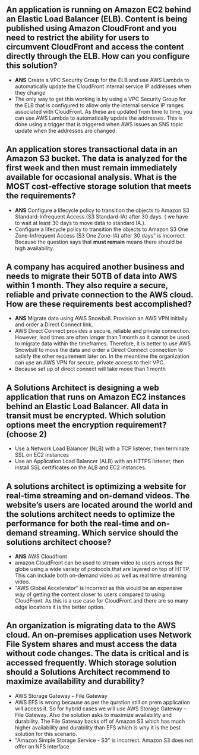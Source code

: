 ## An application is running on Amazon EC2 behind an Elastic Load Balancer (ELB). Content is being published using Amazon CloudFront and you need to restrict the ability for users to circumvent CloudFront and access the content directly through the ELB. How can you configure this solution?
- **ANS** Create a VPC Security Group for the ELB and use AWS Lambda to automatically update the CloudFront internal service IP addresses when they change
- The only way to get this working is by using a VPC Security Group for the ELB that is configured to allow only the internal service IP ranges associated with CloudFront. As these are updated from time to time, you can use AWS Lambda to automatically update the addresses. This is done using a trigger that is triggered when AWS issues an SNS topic update when the addresses are changed.

## An application stores transactional data in an Amazon S3 bucket. The data is analyzed for the first week and then must remain immediately available for occasional analysis. What is the MOST cost-effective storage solution that meets the requirements?
- **ANS** Configure a lifecycle policy to transition the objects to Amazon S3 Standard-Infrequent Access (S3 Standard-IA) after 30 days. ( we have to wait at least 30 days to move data to standard IA.).
- Configure a lifecycle policy to transition the objects to Amazon S3 One Zone-Infrequent Access (S3 One Zone-IA) after 30 days" is incorrect Because the question says that **must remain** means there should be high availability.

## A company has acquired another business and needs to migrate their 50TB of data into AWS within 1 month. They also require a secure, reliable and private connection to the AWS cloud. How are these requirements best accomplished?

- **ANS** Migrate data using AWS Snowball. Provision an AWS VPN initially and order a Direct Connect link.
- AWS Direct Connect provides a secure, reliable and private connection. However, lead times are often longer than 1 month so it cannot be used to migrate data within the timeframes. Therefore, it is better to use AWS Snowball to move the data and order a Direct Connect connection to satisfy the other requirement later on. In the meantime the organization can use an AWS VPN for secure, private access to their VPC.
- Because set up of direct connect will take moee than 1 month

## A Solutions Architect is designing a web application that runs on Amazon EC2 instances behind an Elastic Load Balancer. All data in transit must be encrypted. Which solution options meet the encryption requirement? (choose 2)
- Use a Network Load Balancer (NLB) with a TCP listener, then terminate SSL on EC2 instances
- Use an Application Load Balancer (ALB) with an HTTPS listener, then install SSL certificates on the ALB and EC2 instances.

## A solutions architect is optimizing a website for real-time streaming and on-demand videos. The website’s users are located around the world and the solutions architect needs to optimize the performance for both the real-time and on-demand streaming. Which service should the solutions architect choose?
- **ANS** AWS Cloudfront
- amazon CloudFront can be used to stream video to users across the globe using a wide variety of protocols that are layered on top of HTTP. This can include both on-demand video as well as real time streaming video.
- "AWS Global Accelerator" is incorrect as this would be an expensive way of getting the content closer to users compared to using CloudFront. As this is a use case for CloudFront and there are so many edge locations it is the better option.

## An organization is migrating data to the AWS cloud. An on-premises application uses Network File System shares and must access the data without code changes. The data is critical and is accessed frequently. Which storage solution should a Solutions Architect recommend to maximize availability and durability?

- AWS Storage Gateway – File Gateway
- AWS EFS is wrong because as per the qurstion still on prem application will access it. So for hybrid cases we will use AWS Storage Gateway – File Gateway. Also the solution asks to maximize availability and durability. The File Gateway backs off of Amazon S3 which has much higher availability and durability than EFS which is why it is the best solution for this scenario.
-  "Amazon Simple Storage Service - S3" is incorrect. Amazon S3 does not offer an NFS interface.
